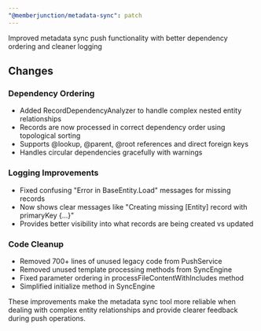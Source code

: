 ```yaml
---
"@memberjunction/metadata-sync": patch
---
```


Improved metadata sync push functionality with better dependency ordering and cleaner logging

## Changes

### Dependency Ordering
- Added RecordDependencyAnalyzer to handle complex nested entity relationships
- Records are now processed in correct dependency order using topological sorting
- Supports @lookup, @parent, @root references and direct foreign keys
- Handles circular dependencies gracefully with warnings

### Logging Improvements  
- Fixed confusing "Error in BaseEntity.Load" messages for missing records
- Now shows clear messages like "Creating missing [Entity] record with primaryKey {...}"
- Provides better visibility into what records are being created vs updated

### Code Cleanup
- Removed 700+ lines of unused legacy code from PushService
- Removed unused template processing methods from SyncEngine
- Fixed parameter ordering in processFileContentWithIncludes method
- Simplified initialize method in SyncEngine

These improvements make the metadata sync tool more reliable when dealing with complex entity relationships and provide clearer feedback during push operations.